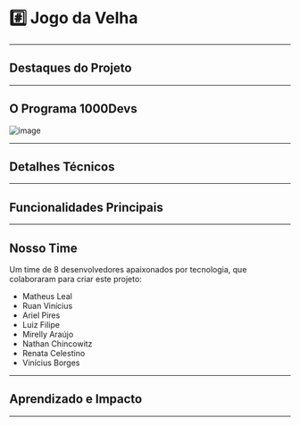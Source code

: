 # #️⃣ **Jogo da Velha**  



---

## **Destaques do Projeto**  


---

## **O Programa 1000Devs**  



![image](https://github.com/user-attachments/assets/0bca94c5-8564-414a-9679-ed367953aa39)


---

## **Detalhes Técnicos**  



---

## **Funcionalidades Principais**  


---

## **Nosso Time**  

Um time de 8 desenvolvedores apaixonados por tecnologia, que colaboraram para criar este projeto:  

- Matheus Leal  
- Ruan Vinícius  
- Ariel Pires  
- Luiz Filipe  
- Mirelly Araújo  
- Nathan Chincowitz  
- Renata Celestino  
- Vinícius Borges  

---

## **Aprendizado e Impacto**  



--- 
